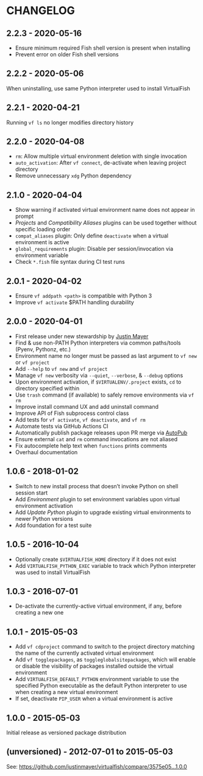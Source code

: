 CHANGELOG
=========

2.2.3 - 2020-05-16
------------------

* Ensure minimum required Fish shell version is present when installing
* Prevent error on older Fish shell versions

2.2.2 - 2020-05-06
------------------

When uninstalling, use same Python interpreter used to install VirtualFish

2.2.1 - 2020-04-21
------------------

Running `vf ls` no longer modifies directory history

2.2.0 - 2020-04-08
------------------

* `rm`: Allow multiple virtual environment deletion with single invocation
* `auto_activation`: After `vf connect`, de-activate when leaving project directory
* Remove unnecessary `xdg` Python dependency

2.1.0 - 2020-04-04
------------------

* Show warning if activated virtual environment name does not appear in prompt
* *Projects* and *Compatibility Aliases* plugins can be used together without specific loading order
* `compat_aliases` plugin: Only define `deactivate` when a virtual environment is active
* `global_requirements` plugin: Disable per session/invocation via environment variable
* Check `*.fish` file syntax during CI test runs

2.0.1 - 2020-04-02
------------------

* Ensure `vf addpath <path>` is compatible with Python 3
* Improve `vf activate` $PATH handling durability

2.0.0 - 2020-04-01
------------------

* First release under new stewardship by [Justin Mayer](https://justinmayer.com/)
* Find & use non-PATH Python interpreters via common paths/tools (Pyenv, Pythonz, etc.)
* Environment name no longer must be passed as last argument to `vf new` or `vf project`
* Add `--help` to `vf new` and `vf project`
* Manage `vf new` verbosity via `--quiet`, `--verbose`, & `--debug` options
* Upon environment activation, if `$VIRTUALENV/.project` exists, `cd` to directory specified within
* Use `trash` command (if available) to safely remove environments via `vf rm`
* Improve install command UX and add uninstall command
* Improve API of Fish subprocess control class
* Add tests for `vf activate`, `vf deactivate`, and `vf rm`
* Automate tests via GitHub Actions CI
* Automatically publish package releases upon PR merge via [AutoPub](https://github.com/autopub/autopub)
* Ensure external `cat` and `rm` command invocations are not aliased
* Fix autocomplete help text when `functions` prints comments
* Overhaul documentation

1.0.6 - 2018-01-02
------------------

* Switch to new install process that doesn’t invoke Python on shell session start
* Add _Environment_ plugin to set environment variables upon virtual environment activation
* Add _Update Python_ plugin to upgrade existing virtual environments to newer Python versions
* Add foundation for a test suite

1.0.5 - 2016-10-04
------------------

* Optionally create `$VIRTUALFISH_HOME` directory if it does not exist
* Add `VIRTUALFISH_PYTHON_EXEC` variable to track which Python interpreter was used to install VirtualFish

1.0.3 - 2016-07-01
------------------

* De-activate the currently-active virtual environment, if any, before creating a new one

1.0.1 - 2015-05-03
------------------

* Add `vf cdproject` command to switch to the project directory matching the name of the currently activated virtual environment
* Add `vf togglepackages`, as `toggleglobalsitepackages`, which will enable or disable the visibility of packages installed outside the virtual environment
* Add `VIRTUALFISH_DEFAULT_PYTHON` environment variable to use the specified Python executable as the default Python interpreter to use when creating a new virtual environment
* If set, deactivate `PIP_USER` when a virtual environment is active

1.0.0 - 2015-05-03
------------------

Initial release as versioned package distribution

(unversioned) - 2012-07-01 to 2015-05-03
----------------------------------------

See: https://github.com/justinmayer/virtualfish/compare/3575e05...1.0.0
